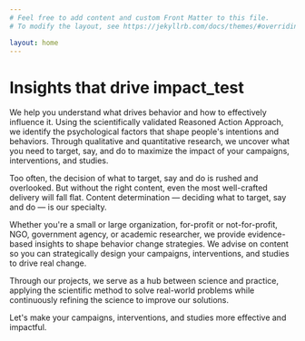 ```yaml
---
# Feel free to add content and custom Front Matter to this file.
# To modify the layout, see https://jekyllrb.com/docs/themes/#overriding-theme-defaults

layout: home
---
```



# Insights that drive impact_test

We help you understand what drives behavior and how to effectively influence it. Using the scientifically validated Reasoned Action Approach, we identify the psychological factors that shape people's intentions and behaviors. Through qualitative and quantitative research, we uncover what you need to target, say, and do to maximize the impact of your campaigns, interventions, and studies.

Too often, the decision of what to target, say and do is rushed and overlooked. But without the right content, even the most well-crafted delivery will fall flat. Content determination — deciding what to target, say and do — is our specialty.

Whether you're a small or large organization, for-profit or not-for-profit, NGO, government agency, or academic researcher, we provide evidence-based insights to shape behavior change strategies. We advise on content so you can strategically design your campaigns, interventions, and studies to drive real change.

Through our projects, we serve as a hub between science and practice, applying the scientific method to solve real-world problems while continuously refining the science to improve our solutions.

Let's make your campaigns, interventions, and studies more effective and impactful.
